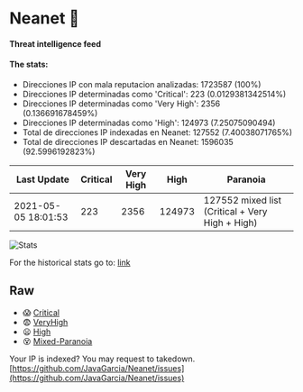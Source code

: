 # Neanet :hocho:
#### Threat intelligence feed
#### The stats:

- Direcciones IP con mala reputacion analizadas: 1723587 (100%)
- Direcciones IP determinadas como 'Critical':  223 (0.0129381342514%)
- Direcciones IP determinadas como 'Very High':  2356 (0.136691678459%)
- Direcciones IP determinadas como 'High':  124973 (7.25075090494)
- Total de direcciones IP indexadas en Neanet:  127552 (7.40038071765%)
- Total de direcciones IP descartadas en Neanet:  1596035 (92.5996192823%)

| Last Update | Critical | Very High | High | Paranoia |
| --- | --- | --- | --- | --- |
| 2021-05-05 18:01:53 | 223 | 2356 | 124973 | 127552 mixed list (Critical + Very High + High)|

![Stats](https://docs.google.com/spreadsheets/d/e/2PACX-1vSnaNMIXVabIpDJjufMlzH7poXnshF3mgd8Is1g9ytUEzVsP5my4Trn8f-xkoLLQ38xpL3HtmUexLo6/pubchart?oid=501124687&format=image)

For the historical stats go to: [link](/stats.csv)
## Raw
- :scream: [Critical](https://raw.githubusercontent.com/JavaGarcia/Neanet/master/blacklists/neanet_critical.txt)
- :fearful: [VeryHigh](https://raw.githubusercontent.com/JavaGarcia/Neanet/master/blacklists/neanet_veryHigh.txtt)
- :frowning: [High](https://raw.githubusercontent.com/JavaGarcia/Neanet/master/blacklists/neanet_high.txt)
- :dizzy_face: [Mixed-Paranoia](https://raw.githubusercontent.com/JavaGarcia/Neanet/master/blacklists/neanet_all.txt)


Your IP is indexed? You may request to takedown. [https://github.com/JavaGarcia/Neanet/issues](https://github.com/JavaGarcia/Neanet/issues)







































































































































































































































































































































































































































































































































































































































































































































































































































































































































































































































































































































































































































































































































































































































































































































































































































































































































































































































































































































































































































































































































































































































































































































































































































































































































































































































































































































































































































































































































































































































































































































































































































































































































































































































































































































































































































































































































































































































































































































































































































































































































































































































































































































































































































































































































































































































































































































































































































































































































































































































































































































































































































































































































































































































































































































































































































































































































































































































































































































































































































































































































































































































































































































